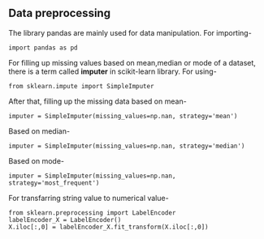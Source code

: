 ## Data preprocessing
The library pandas are mainly used for data manipulation. For importing-
```
import pandas as pd
```
For filling up missing values based on mean,median or mode of a dataset, there is a term called <b>imputer</b> in scikit-learn library. For using-
```
from sklearn.impute import SimpleImputer
```
After that, filling up the missing data based on mean-
```
imputer = SimpleImputer(missing_values=np.nan, strategy='mean')
```
Based on median-
```
imputer = SimpleImputer(missing_values=np.nan, strategy='median')
```
Based on mode-
```
imputer = SimpleImputer(missing_values=np.nan, strategy='most_frequent')
```

For transfarring string value to numerical value-
```
from sklearn.preprocessing import LabelEncoder
labelEncoder_X = LabelEncoder()
X.iloc[:,0] = labelEncoder_X.fit_transform(X.iloc[:,0])
```
